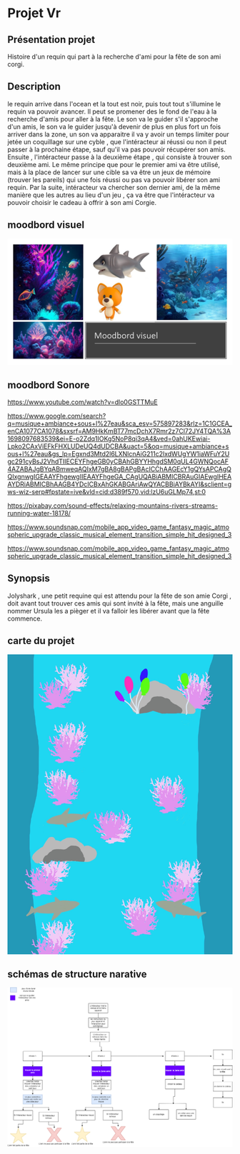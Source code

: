 # Projet Vr


## Présentation projet
Histoire d'un requin qui part à la recherche d'ami pour la fête de son ami corgi.

## Description

le requin arrive dans l'ocean et la tout est noir, puis tout tout s'illumine le requin va pouvoir avancer. Il peut se promener des le fond de l'eau à la recherche d'amis pour aller à la fête. Le son va le guider s'il s'approche d'un amis, le son va le guider jusqu'à devenir de plus en plus fort un fois arriver dans la zone, un son va apparaitre il va y avoir un temps limiter pour jetée un coquillage sur une cyble , que l'intéracteur ai réussi ou non il peut passer à la prochaine étape, sauf qu'il va pas pouvoir récupérer son amis. Ensuite , l'intéracteur passe à la deuxième étape , qui consiste à trouver son deuxième ami. Le même principe que pour le premier ami va être utilisé,  mais à la place de lancer sur une cible sa va être un jeux de mémoire (trouver les pareils) qui une fois réussi ou pas va pouvoir libérer son ami requin. Par la suite, intéracteur va chercher son dernier ami, de la même manière que les autres au lieu d'un jeu , ça va être que l'intéracteur va pouvoir choisir le cadeau à offrir à son ami Corgie.
## moodbord visuel

<img src="media/moodbord_visuel.jpg"
   />

## moodbord Sonore
https://www.youtube.com/watch?v=dlo0GSTTMuE 

https://www.google.com/search?q=musique+ambiance+sous+l%27eau&sca_esv=575897283&rlz=1C1GCEA_enCA1077CA1078&sxsrf=AM9HkKmBT77mcDchX7Rmr2z7Cl72JY4TQA%3A1698097683539&ei=E-o2Zdq1IOKg5NoP8qi3qA4&ved=0ahUKEwiai-Lpko2CAxViEFkFHXLUDeUQ4dUDCBA&uact=5&oq=musique+ambiance+sous+l%27eau&gs_lp=Egxnd3Mtd2l6LXNlcnAiG211c2lxdWUgYW1iaWFuY2Ugc291cyBsJ2VhdTIIECEYFhgeGB0yCBAhGBYYHhgdSM0qUL4GWNQocAF4AZABAJgBYqABmweqAQIxM7gBA8gBAPgBAcICChAAGEcY1gQYsAPCAgQQIxgnwgIGEAAYFhgewgIIEAAYFhgeGA_CAgUQABiABMICBRAuGIAEwgIHEAAYDRiABMICBhAAGB4YDcICBxAhGKABGAriAwQYACBBiAYBkAYI&sclient=gws-wiz-serp#fpstate=ive&vld=cid:d389f570,vid:lzU6uGLMp74,st:0

https://pixabay.com/sound-effects/relaxing-mountains-rivers-streams-running-water-18178/


https://www.soundsnap.com/mobile_app_video_game_fantasy_magic_atmospheric_upgrade_classic_musical_element_transition_simple_hit_designed_3

https://www.soundsnap.com/mobile_app_video_game_fantasy_magic_atmospheric_upgrade_classic_musical_element_transition_simple_hit_designed_3


## Synopsis
Jolyshark , une petit requine qui est attendu pour la fête de son amie Corgi , doit avant tout trouver ces amis qui sont invité à la fête,  mais une anguille nommer Ursula les a pièger et il va falloir les libérer avant que la fête commence.

## carte du projet 
<img src="media/carte.png"
   />

## schémas de structure narative
<img src="media/schemas_programmation.drawio.png"
   />

